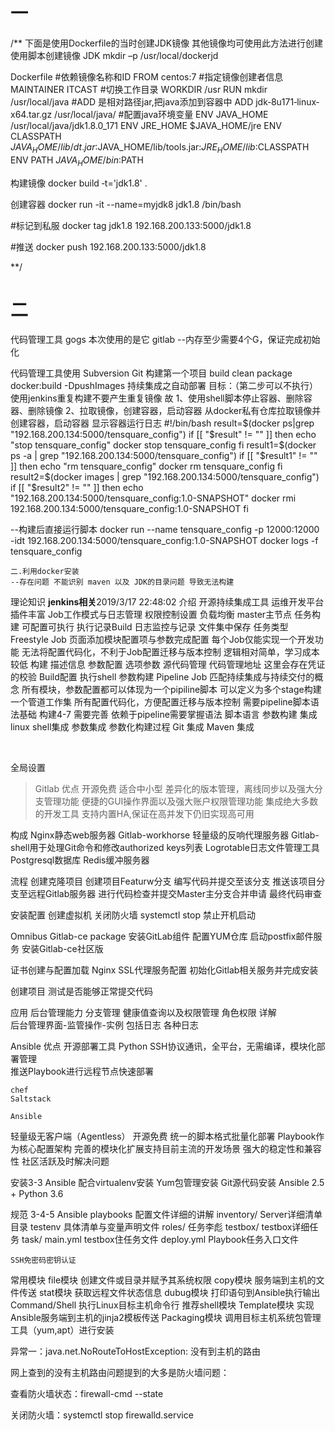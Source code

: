 # 一

/**
下面是使用Dockerfile的当时创建JDK镜像 其他镜像均可使用此方法进行创建
使用脚本创建镜像 JDK
mkdir –p /usr/local/dockerjd

Dockerfile
#依赖镜像名称和ID
FROM centos:7
#指定镜像创建者信息
MAINTAINER ITCAST
#切换工作目录
WORKDIR /usr
RUN mkdir /usr/local/java
#ADD 是相对路径jar,把java添加到容器中
ADD jdk‐8u171‐linux‐x64.tar.gz /usr/local/java/
#配置java环境变量
ENV JAVA_HOME /usr/local/java/jdk1.8.0_171
ENV JRE_HOME $JAVA_HOME/jre
ENV CLASSPATH
$JAVA_HOME/lib/dt.jar:$JAVA_HOME/lib/tools.jar:$JRE_HOME/lib:$CLASSPATH
ENV PATH $JAVA_HOME/bin:$PATH

构建镜像
docker build ‐t='jdk1.8' .

创建容器
docker run -it --name=myjdk8 jdk1.8 /bin/bash

#标记到私服
docker tag jdk1.8 192.168.200.133:5000/jdk1.8

#推送
docker push 192.168.200.133:5000/jdk1.8

**/



# 二



代码管理工具
	gogs	本次使用的是它
	gitlab  --内存至少需要4个G，保证完成初始化

代码管理工具使用
	Subversion
	Git
构建第一个项目
	build
	clean package docker:build -DpushImages
持续集成之自动部署
目标：（第二步可以不执行）
	使用jenkins重复构建不要产生重复镜像 故
	1、使用shell脚本停止容器、删除容器、删除镜像
	2、拉取镜像，创建容器，启动容器
	从docker私有仓库拉取镜像并创建容器，启动容器
	显示容器运行日志
#!/bin/bash
result=$(docker ps|grep "192.168.200.134:5000/tensquare_config")
if [[ "$result" != "" ]]
then
echo "stop tensquare_config"
docker stop tensquare_config
fi
result1=$(docker ps -a | grep "192.168.200.134:5000/tensquare_config")
if [[ "$result1" != "" ]]
then
echo "rm tensquare_config"
docker rm tensquare_config
fi
result2=$(docker images | grep "192.168.200.134:5000/tensquare_config")
if [[ "$result2" != "" ]]
then
echo "192.168.200.134:5000/tensquare_config:1.0-SNAPSHOT"
docker rmi 192.168.200.134:5000/tensquare_config:1.0-SNAPSHOT
fi

--构建后直接运行脚本
docker run --name tensquare_config -p 12000:12000 -idt 192.168.200.134:5000/tensquare_config:1.0-SNAPSHOT 
docker logs -f tensquare_config

```
二.利用docker安装
--存在问题 不能识别 maven 以及 JDK的目录问题 导致无法构建
```



理论知识
**jenkins相关**2019/3/17 22:48:02 
	介绍
	开源持续集成工具
	运维开发平台
	插件丰富
	Job工作模式与日志管理
	权限控制设置
	负载均衡 master主节点
任务构建
	可配置可执行
	执行记录Build
	日志监控与记录
	文件集中保存
任务类型
 Freestyle Job
	页面添加模块配置项与参数完成配置
	每个Job仅能实现一个开发功能
	无法将配置代码化，不利于Job配置迁移与版本控制
	逻辑相对简单，学习成本较低
  构建
	描述信息
	参数配置
		选项参数
	源代码管理
		代码管理地址
		这里会存在凭证的校验
	Build配置
		执行shell
	参数构建
 Pipeline Job
	匹配持续集成与持续交付的概念
	所有模块，参数配置都可以体现为一个pipiline脚本
	可以定义为多个stage构建一个管道工作集
	所有配置代码化，方便配置迁移与版本控制
	需要pipeline脚本语法基础
  构建4-7 需要完善
	依赖于pipeline需要掌握语法
	脚本语言
	参数构建
集成
 linux shell集成
 参数集成
	参数化构建过程
 Git 集成
 Maven 集成

​	

全局设置
	

> Gitlab
> 优点
> 开源免费 适合中小型
> 差异化的版本管理，离线同步以及强大分支管理功能
> 便捷的GUI操作界面以及强大账户权限管理功能
> 集成绝大多数的开发工具
> 支持内置HA,保证在高并发下仍旧实现高可用

构成
Nginx静态web服务器
Gitlab-workhorse 轻量级的反响代理服务器
Gitlab-shell用于处理Git命令和修改authorized keys列表
Logrotable日志文件管理工具
Postgresql数据库
Redis缓冲服务器

流程
创建克隆项目
创建项目Featurw分支
编写代码并提交至该分支
推送该项目分支至远程Gitlab服务器
进行代码检查并提交Master主分支合并申请
最终代码审查

安装配置
创建虚拟机
	关闭防火墙
	systemctl stop
    禁止开机启动 

Omnibus Gitlab-ce package
	安装GitLab组件
	配置YUM仓库
	启动postfix邮件服务
	安装Gitlab-ce社区版

证书创建与配置加载
Nginx SSL代理服务配置
初始化Gitlab相关服务并完成安装

创建项目
测试是否能够正常提交代码

应用
后台管理能力
分支管理
健康值查询以及权限管理
角色权限
	详解	
	后台管理界面-监管操作-实例
	包括日志 各种日志

Ansible
 优点
	开源部署工具
	Python
	SSH协议通讯，全平台，无需编译，模块化部署管理	
	推送Playbook进行远程节点快速部署
	

```
chef
Saltstack
```

 	Ansible
 轻量级无客户端（Agentless）
 开源免费
 统一的脚本格式批量化部署 Playbook作为核心配置架构
 完善的模块化扩展支持目前主流的开发场景
 强大的稳定性和兼容性
 社区活跃及时解决问题

安装3-3
	Ansible 配合virtualenv安装
 Yum包管理安装
 Git源代码安装
  Ansible 2.5 + Python 3.6

规范 3-4-5
 Ansible playbooks 配置文件详细的讲解
	inventory/	Server详细清单目录
		testenv 具体清单与变量声明文件
    roles/		任务李彪
		testbox/	testbox详细任务
			task/
				main.yml	testbox住任务文件
	deploy.yml				Playbook任务入口文件

```
SSH免密码密钥认证
```

常用模块
	file模块 	创建文件或目录并赋予其系统权限
	copy模块		服务端到主机的文件传送
	stat模块 	获取远程文件状态信息
	dubug模块 	打印语句到Ansible执行输出
	Command/Shell	执行Linux目标主机命令行 推荐shell模块
	Template模块		实现Ansible服务端到主机的jinja2模板传送
	Packaging模块	调用目标主机系统包管理工具（yum,apt）进行安装

异常一：java.net.NoRouteToHostException: 没有到主机的路由

网上查到的没有主机路由问题提到的大多是防火墙问题：

查看防火墙状态：firewall-cmd --state

关闭防火墙：systemctl stop firewalld.service



